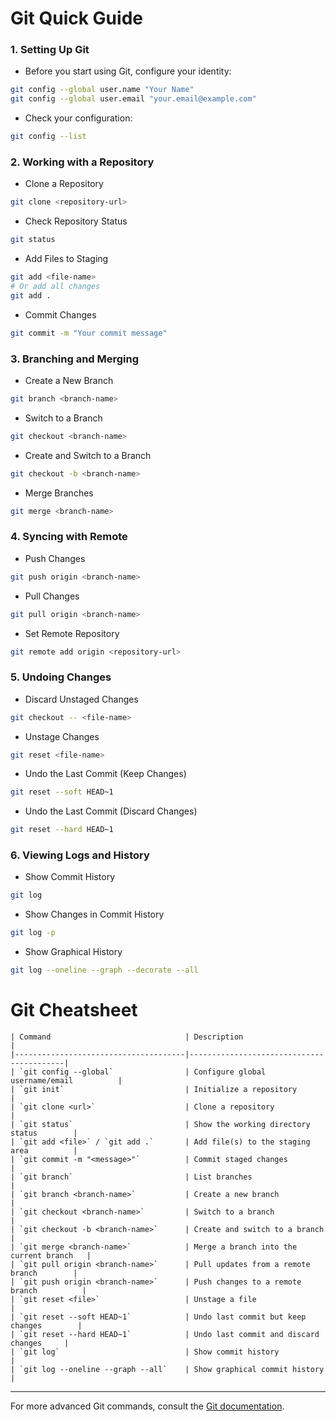 # Git Quick Guide

### 1. Setting Up Git
* Before you start using Git, configure your identity:

```bash
git config --global user.name "Your Name"
git config --global user.email "your.email@example.com"
```
* Check your configuration:

```bash
git config --list
```


### 2. Working with a Repository
*  Clone a Repository
```bash
git clone <repository-url>
```
* Check Repository Status
```bash
git status
```
* Add Files to Staging
```bash
git add <file-name>
# Or add all changes
git add .
```
* Commit Changes
```bash
git commit -m "Your commit message"
```

### 3. Branching and Merging
* Create a New Branch
```bash
git branch <branch-name>
```
* Switch to a Branch
```bash
git checkout <branch-name>
```
* Create and Switch to a Branch
```bash
git checkout -b <branch-name>
```
* Merge Branches
```bash
git merge <branch-name>
```

### 4. Syncing with Remote
* Push Changes
```bash
git push origin <branch-name>
```
* Pull Changes
```bash
git pull origin <branch-name>
```
* Set Remote Repository
```bash
git remote add origin <repository-url>
```

### 5. Undoing Changes
* Discard Unstaged Changes
```bash
git checkout -- <file-name>
```
* Unstage Changes
```bash
git reset <file-name>
```
* Undo the Last Commit (Keep Changes)
```bash
git reset --soft HEAD~1
```
* Undo the Last Commit (Discard Changes)
```bash
git reset --hard HEAD~1
```

### 6. Viewing Logs and History
* Show Commit History
```bash
git log
```
* Show Changes in Commit History
```bash
git log -p
```
* Show Graphical History
```bash
git log --oneline --graph --decorate --all
```

# Git Cheatsheet
```
| Command                              | Description                              |
|--------------------------------------|------------------------------------------|
| `git config --global`                | Configure global username/email          |
| `git init`                           | Initialize a repository                  |
| `git clone <url>`                    | Clone a repository                       |
| `git status`                         | Show the working directory status        |
| `git add <file>` / `git add .`       | Add file(s) to the staging area          |
| `git commit -m "<message>"`          | Commit staged changes                    |
| `git branch`                         | List branches                            |
| `git branch <branch-name>`           | Create a new branch                      |
| `git checkout <branch-name>`         | Switch to a branch                       |
| `git checkout -b <branch-name>`      | Create and switch to a branch            |
| `git merge <branch-name>`            | Merge a branch into the current branch   |
| `git pull origin <branch-name>`      | Pull updates from a remote branch        |
| `git push origin <branch-name>`      | Push changes to a remote branch          |
| `git reset <file>`                   | Unstage a file                           |
| `git reset --soft HEAD~1`            | Undo last commit but keep changes        |
| `git reset --hard HEAD~1`            | Undo last commit and discard changes     |
| `git log`                            | Show commit history                      |
| `git log --oneline --graph --all`    | Show graphical commit history            |
```
--- 
For more advanced Git commands, consult the [Git documentation](https://git-scm.com/doc).